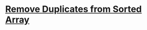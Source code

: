# [Remove Duplicates from Sorted Array](https://leetcode.com/problems/remove-duplicates-from-sorted-array/description/)
